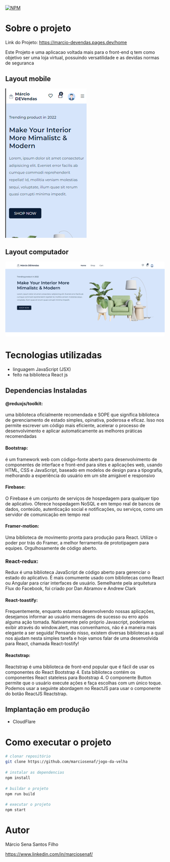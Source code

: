 [![NPM](https://img.shields.io/npm/l/react)](https://github.com/marciosenaf/marcio-DEVendas/blob/main/LICENSE) 

# Sobre o projeto

Link do Projeto: https://marcio-devendas.pages.dev/home

Este Projeto e uma aplicacao voltada mais para o front-end q tem como objetivo ser uma loja virtual, possuindo versatilidade e as devidas normas de seguranca

## Layout mobile
![Mobile ](https://github.com/marciosenaf/marcio-DEVendas/blob/main/src/assets/images/a2github.png)

## Layout computador
![Web](https://github.com/marciosenaf/marcio-DEVendas/blob/main/src/assets/images/a1github.png)

# Tecnologias utilizadas

- linguagem JavaScript (JSX)
- feito na biblioteca React js

## Dependencias Instaladas

#### @reduxjs/toolkit: 
uma biblioteca oficialmente recomendada e SOPE que significa biblioteca de gerenciamento de estado simples, opinativa, poderosa e eficaz. Isso nos permite
 escrever um código mais eficiente, acelerar o processo de desenvolvimento e aplicar automaticamente as melhores práticas recomendadas

#### Bootstrap:
é um framework web com código-fonte aberto para desenvolvimento de componentes de interface e front-end para sites e aplicações web,
 usando HTML, CSS e JavaScript, baseado em modelos de design para a tipografia, melhorando a experiência do usuário em um site amigável e responsivo

#### Firebase:
O Firebase é um conjunto de serviços de hospedagem para qualquer tipo de aplicativo.
Oferece hospedagem NoSQL e em tempo real de bancos de dados, conteúdo, autenticação social e notificações, ou serviços, como um servidor de comunicação
em tempo real

#### Framer-motion: 
Uma biblioteca de movimento pronta para produção para React. Utilize o poder por trás do Framer, a melhor ferramenta de prototipagem para equipes.
Orgulhosamente de código aberto.

### React-redux:
Redux é uma biblioteca JavaScript de código aberto para gerenciar o estado do aplicativo. É mais comumente usado com bibliotecas 
como React ou Angular para criar interfaces de usuário. Semelhante pela arquitetura Flux do Facebook, foi criado por Dan Abramov e Andrew Clark

#### React-toastify:
Frequentemente, enquanto estamos desenvolvendo nossas aplicações, desejamos informar ao usuário mensagens de sucesso ou erro após alguma ação tomada.
Nativamente pelo próprio Javascript, poderíamos exibir através do window.alert, mas convenhamos, não é a maneira mais elegante a ser seguida!
Pensando nisso, existem diversas bibliotecas a qual nos ajudam nesta simples tarefa e hoje vamos falar de uma desenvolvida para React, chamada React-tostify!

#### Reactstrap:
Reactstrap é uma biblioteca de front-end popular que é fácil de usar os componentes do React Bootstrap 4. Esta biblioteca contém os componentes React stateless 
para Bootstrap 4. O componente Button permite que o usuário execute ações e faça escolhas com um único toque. Podemos usar a seguinte abordagem no ReactJS 
para usar o componente do botão ReactJS Reactstrap.


## Implantação em produção
- CloudFlare

# Como executar o projeto

```bash
# clonar repositório
git clone https://github.com/marciosenaf/jogo-da-velha

# instalar as dependencias
npm install

# buildar o projeto
npm run build

# executar o projeto
npm start
```

# Autor

Márcio Sena Santos Filho

https://www.linkedin.com/in/marciosenaf/
